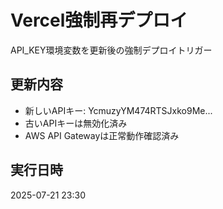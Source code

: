 # Vercel強制再デプロイ

API_KEY環境変数を更新後の強制デプロイトリガー

## 更新内容
- 新しいAPIキー: YcmuzyYM474RTSJxko9Me...
- 古いAPIキーは無効化済み
- AWS API Gatewayは正常動作確認済み

## 実行日時
2025-07-21 23:30